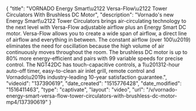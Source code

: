 {
    "title": "VORNADO Energy Smart\u2122 Versa-Flow\u2122 Tower Circulators With Brushless DC Motor",
    "description": "Vornado's new Energy Smart\u2122 Tower Circulators brings air-circulating technology to the next level with Versa-Flow adjustable airflow plus an Energy Smart DC motor. Versa-Flow allows you to create a wide span of airflow, a direct line of airflow and everything in between. The constant airflow (over 100\u2019) eliminates the need for oscillation because the high volume of air continuously moves throughout the room. The brushless DC motor is up to 80% more energy-efficient and pairs with 99 variable speeds for precise control. The NGT42DC has touch-capacitive controls, a 1\u201312-hour auto-off timer, easy-to-clean air inlet grill, remote control and Vornado\u2019s industry-leading 10-year satisfaction guarantee.",
    "videoid": "137390619",
    "date_created": "1515776428",
    "date_modified": "1516411463",
    "type": "captivate",
    "layout": "video",
    "url": "\/v\/vornado-energy-smart-versa-flow-tower-circulators-with-brushless-dc-motor-mp4\/137390619"
}